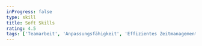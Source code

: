 ```yaml
---
inProgress: false
type: skill
title: Soft Skills
rating: 4.5
tags: ['Teamarbeit', 'Anpassungsfähigkeit', 'Effizientes Zeitmanagement']
---
```

